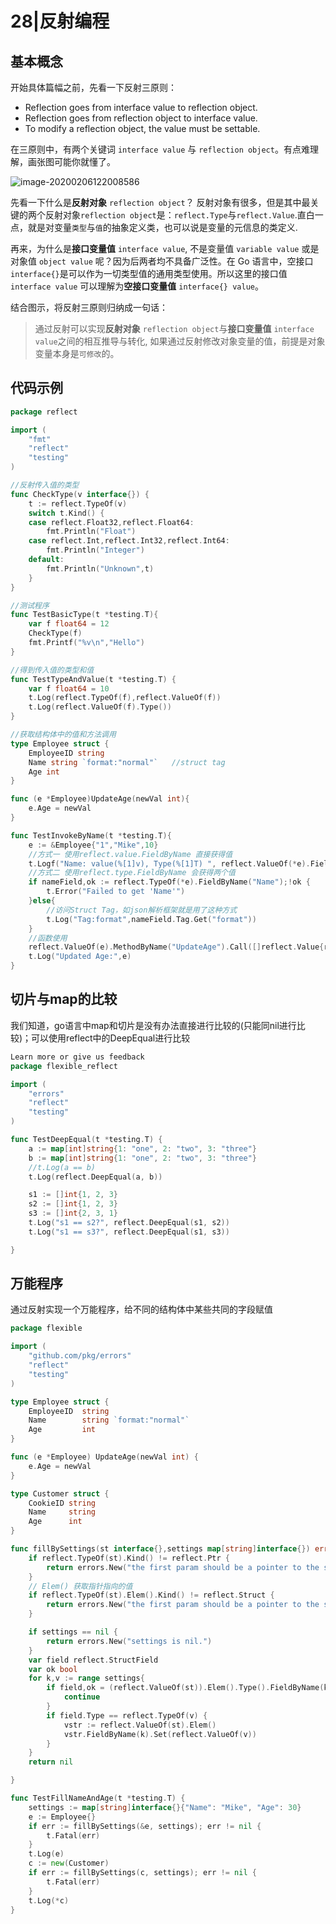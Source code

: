 # 28|反射编程

## 基本概念

开始具体篇幅之前，先看一下反射三原则：

- Reflection goes from interface value to reflection object.
- Reflection goes from reflection object to interface value.
- To modify a reflection object, the value must be settable.

在三原则中，有两个关键词 `interface value` 与 `reflection object`。有点难理解，画张图可能你就懂了。

![image-20200206122008586](../../pic/112.png)

先看一下什么是**反射对象** `reflection object`？ 反射对象有很多，但是其中最关键的两个反射对象`reflection object`是：`reflect.Type`与`reflect.Value`.直白一点，就是对变量`类型`与`值`的抽象定义类，也可以说是变量的元信息的类定义.

再来，为什么是**接口变量值** `interface value`, 不是变量值 `variable value` 或是对象值 `object value` 呢？因为后两者均不具备广泛性。在 Go 语言中，空接口 `interface{}`是可以作为一切类型值的通用类型使用。所以这里的接口值 `interface value` 可以理解为**空接口变量值** `interface{} value`。

结合图示，将反射三原则归纳成一句话：

> 通过反射可以实现**反射对象** `reflection object`与**接口变量值** `interface value`之间的相互推导与转化, 如果通过反射修改对象变量的值，前提是对象变量本身是`可修改`的。

## 代码示例

```go
package reflect

import (
	"fmt"
	"reflect"
	"testing"
)

//反射传入值的类型
func CheckType(v interface{}) {
	t := reflect.TypeOf(v)
	switch t.Kind() {
	case reflect.Float32,reflect.Float64:
		fmt.Println("Float")
	case reflect.Int,reflect.Int32,reflect.Int64:
		fmt.Println("Integer")
	default:
		fmt.Println("Unknown",t)
	}
}

//测试程序
func TestBasicType(t *testing.T){
	var f float64 = 12
	CheckType(f)
	fmt.Printf("%v\n","Hello")
}

//得到传入值的类型和值
func TestTypeAndValue(t *testing.T) {
	var f float64 = 10
	t.Log(reflect.TypeOf(f),reflect.ValueOf(f))
	t.Log(reflect.ValueOf(f).Type())
}

//获取结构体中的值和方法调用
type Employee struct {
	EmployeeID string
	Name string `format:"normal"`	//struct tag
	Age int
}

func (e *Employee)UpdateAge(newVal int){
	e.Age = newVal
}

func TestInvokeByName(t *testing.T){
	e := &Employee{"1","Mike",10}
	//方式一 使用reflect.value.FieldByName 直接获得值
	t.Logf("Name: value(%[1]v), Type(%[1]T) ", reflect.ValueOf(*e).FieldByName("Name"))
	//方式二 使用reflect.type.FieldByName 会获得两个值
	if nameField,ok := reflect.TypeOf(*e).FieldByName("Name");!ok {
		t.Error("Failed to get 'Name'")
	}else{
		//访问Struct Tag，如json解析框架就是用了这种方式
		t.Log("Tag:format",nameField.Tag.Get("format"))
	}
	//函数使用
	reflect.ValueOf(e).MethodByName("UpdateAge").Call([]reflect.Value{reflect.ValueOf(1)})
	t.Log("Updated Age:",e)
}
```

## 切片与map的比较

我们知道，go语言中map和切片是没有办法直接进行比较的(只能同nil进行比较)；可以使用reflect中的DeepEqual进行比较

```go
Learn more or give us feedback
package flexible_reflect

import (
	"errors"
	"reflect"
	"testing"
)

func TestDeepEqual(t *testing.T) {
	a := map[int]string{1: "one", 2: "two", 3: "three"}
	b := map[int]string{1: "one", 2: "two", 3: "three"}
	//t.Log(a == b)
	t.Log(reflect.DeepEqual(a, b))

	s1 := []int{1, 2, 3}
	s2 := []int{1, 2, 3}
	s3 := []int{2, 3, 1}
	t.Log("s1 == s2?", reflect.DeepEqual(s1, s2))
	t.Log("s1 == s3?", reflect.DeepEqual(s1, s3))

}
```

## 万能程序

通过反射实现一个万能程序，给不同的结构体中某些共同的字段赋值

```go
package flexible

import (
	"github.com/pkg/errors"
	"reflect"
	"testing"
)

type Employee struct {
	EmployeeID	string
	Name		string `format:"normal"`
	Age 		int
}

func (e *Employee) UpdateAge(newVal int) {
	e.Age = newVal
}

type Customer struct {
	CookieID string
	Name     string
	Age      int
}

func fillBySettings(st interface{},settings map[string]interface{}) error {
	if reflect.TypeOf(st).Kind() != reflect.Ptr {
		return errors.New("the first param should be a pointer to the struct type.")
	}
	// Elem() 获取指针指向的值
	if reflect.TypeOf(st).Elem().Kind() != reflect.Struct {
		return errors.New("the first param should be a pointer to the struct type.")
	}

	if settings == nil {
		return errors.New("settings is nil.")
	}
	var field reflect.StructField
	var ok bool
	for k,v := range settings{
		if field,ok = (reflect.ValueOf(st)).Elem().Type().FieldByName(k);!ok{
			continue
		}
		if field.Type == reflect.TypeOf(v) {
			vstr := reflect.ValueOf(st).Elem()
			vstr.FieldByName(k).Set(reflect.ValueOf(v))
		}
	}
	return nil

}

func TestFillNameAndAge(t *testing.T) {
	settings := map[string]interface{}{"Name": "Mike", "Age": 30}
	e := Employee{}
	if err := fillBySettings(&e, settings); err != nil {
		t.Fatal(err)
	}
	t.Log(e)
	c := new(Customer)
	if err := fillBySettings(c, settings); err != nil {
		t.Fatal(err)
	}
	t.Log(*c)
}
```



